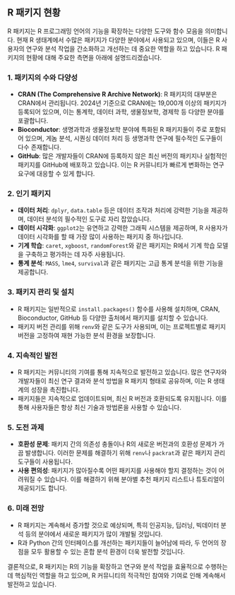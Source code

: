 ## R 패키지 현황
R 패키지는 R 프로그래밍 언어의 기능을 확장하는 다양한 도구와 함수 모음을 의미합니다. 현재 R 생태계에서 수많은 패키지가 다양한 분야에서 사용되고 있으며, 이들은 R 사용자의 연구와 분석 작업을 간소화하고 개선하는 데 중요한 역할을 하고 있습니다. R 패키지의 현황에 대해 주요한 측면을 아래에 설명드리겠습니다.
  
### 1. 패키지의 수와 다양성

-   **CRAN (The Comprehensive R Archive Network)**: R 패키지의 대부분은 CRAN에서 관리됩니다. 2024년 기준으로 CRAN에는 19,000개 이상의 패키지가 등록되어 있으며, 이는 통계학, 데이터 과학, 생물정보학, 경제학 등 다양한 분야를 포괄합니다.
-   **Bioconductor**: 생명과학과 생물정보학 분야에 특화된 R 패키지들이 주로 포함되어 있으며, 게놈 분석, 시퀀싱 데이터 처리 등 생명과학 연구에 필수적인 도구들이 다수 존재합니다.
-   **GitHub**: 많은 개발자들이 CRAN에 등록하지 않은 최신 버전의 패키지나 실험적인 패키지를 GitHub에 배포하고 있습니다. 이는 R 커뮤니티가 빠르게 변화하는 연구 요구에 대응할 수 있게 합니다.

### 2. 인기 패키지

-   **데이터 처리**: `dplyr`, `data.table` 등은 데이터 조작과 처리에 강력한 기능을 제공하며, 데이터 분석의 필수적인 도구로 자리 잡았습니다.
-   **데이터 시각화**: `ggplot2`는 유연하고 강력한 그래픽 시스템을 제공하며, R 사용자가 데이터 시각화를 할 때 가장 많이 사용하는 패키지 중 하나입니다.
-   **기계 학습**: `caret`, `xgboost`, `randomForest`와 같은 패키지는 R에서 기계 학습 모델을 구축하고 평가하는 데 자주 사용됩니다.
-   **통계 분석**: `MASS`, `lme4`, `survival`과 같은 패키지는 고급 통계 분석을 위한 기능을 제공합니다.

### 3. 패키지 관리 및 설치

-   R 패키지는 일반적으로 `install.packages()` 함수를 사용해 설치하며, CRAN, Bioconductor, GitHub 등 다양한 출처에서 패키지를 설치할 수 있습니다.
-   패키지 버전 관리를 위해 `renv`와 같은 도구가 사용되며, 이는 프로젝트별로 패키지 버전을 고정하여 재현 가능한 분석 환경을 보장합니다.

### 4. 지속적인 발전

-   R 패키지는 커뮤니티의 기여를 통해 지속적으로 발전하고 있습니다. 많은 연구자와 개발자들이 최신 연구 결과와 분석 방법을 R 패키지 형태로 공유하며, 이는 R 생태계의 성장을 촉진합니다.
-   패키지들은 지속적으로 업데이트되며, 최신 R 버전과 호환되도록 유지됩니다. 이를 통해 사용자들은 항상 최신 기술과 방법론을 사용할 수 있습니다.

### 5. 도전 과제

-   **호환성 문제**: 패키지 간의 의존성 충돌이나 R의 새로운 버전과의 호환성 문제가 가끔 발생합니다. 이러한 문제를 해결하기 위해 `renv`나 `packrat`과 같은 패키지 관리 도구들이 사용됩니다.
-   **사용 편의성**: 패키지가 많아질수록 어떤 패키지를 사용해야 할지 결정하는 것이 어려워질 수 있습니다. 이를 해결하기 위해 분야별 추천 패키지 리스트나 튜토리얼이 제공되기도 합니다.

### 6. 미래 전망

-   R 패키지는 계속해서 증가할 것으로 예상되며, 특히 인공지능, 딥러닝, 빅데이터 분석 등의 분야에서 새로운 패키지가 많이 개발될 것입니다.
-   R과 Python 간의 인터페이스를 개선하는 패키지들이 늘어남에 따라, 두 언어의 장점을 모두 활용할 수 있는 혼합 분석 환경이 더욱 발전할 것입니다.

결론적으로, R 패키지는 R의 기능을 확장하고 연구와 분석 작업을 효율적으로 수행하는 데 핵심적인 역할을 하고 있으며, R 커뮤니티의 적극적인 참여와 기여로 인해 계속해서 발전하고 있습니다.

